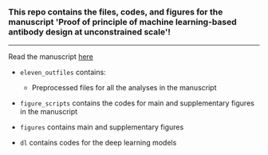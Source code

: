 ### This repo contains the files, codes, and figures for the manuscript 'Proof of principle of machine learning-based antibody design at unconstrained scale'!
***

Read the manuscript [here](https://www.biorxiv.org/content/10.1101/759498v4)

* ```eleven_outfiles``` contains:
	* Preprocessed files for all the analyses in the manuscript 

* ```figure_scripts``` contains the codes for main and supplementary figures in the  manuscript
* ```figures``` contains main and supplementary figures
* ```dl``` contains codes for the deep learning models

